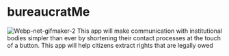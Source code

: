 # bureaucratMe

<img src="https://i.ibb.co/7bY4Q5j/Webp-net-gifmaker-2.gif" alt="Webp-net-gifmaker-2" border="0">
This app will make communication with institutional bodies simpler than ever by shortening their contact processes at the touch of a button. This app will help citizens extract rights that are legally owed
